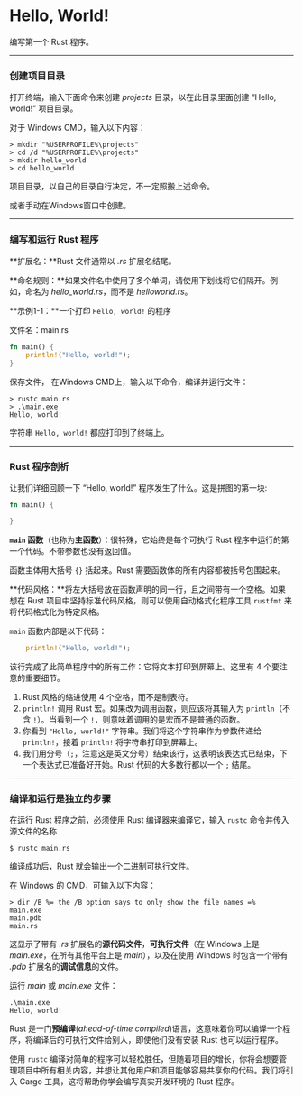 # Hello, World!

编写第一个 Rust 程序。

------

### 创建项目目录

打开终端，输入下面命令来创建 *projects* 目录，以在此目录里面创建 “Hello, world!” 项目目录。

对于 Windows CMD，输入以下内容：

```shell
> mkdir "%USERPROFILE%\projects"
> cd /d "%USERPROFILE%\projects"
> mkdir hello_world
> cd hello_world
```

项目目录，以自己的目录自行决定，不一定照搬上述命令。

或者手动在Windows窗口中创建。

------

### 编写和运行 Rust 程序

**扩展名：**Rust 文件通常以 *.rs* 扩展名结尾。

**命名规则：**如果文件名中使用了多个单词，请使用下划线将它们隔开。例如，命名为 *hello_world.rs*，而不是 *helloworld.rs*。

**示例1-1：**一个打印 `Hello, world!` 的程序

文件名：main.rs

```rust
fn main() {
    println!("Hello, world!");
}
```

保存文件， 在Windows CMD上，输入以下命令，编译并运行文件：

```shell
> rustc main.rs
> .\main.exe
Hello, world!
```

字符串 `Hello, world!` 都应打印到了终端上。

------

### Rust 程序剖析

让我们详细回顾一下 “Hello, world!” 程序发生了什么。这是拼图的第一块:

```rust
fn main() {

}
```

**`main` 函数**（也称为**主函数**）：很特殊，它始终是每个可执行 Rust 程序中运行的第一个代码。不带参数也没有返回值。

函数主体用大括号 `{}` 括起来。Rust 需要函数体的所有内容都被括号包围起来。

**代码风格：**将左大括号放在函数声明的同一行，且之间带有一个空格。如果想在 Rust 项目中坚持标准代码风格，则可以使用自动格式化程序工具 `rustfmt` 来将代码格式化为特定风格。

`main` 函数内部是以下代码：

```rust
    println!("Hello, world!");
```

该行完成了此简单程序中的所有工作：它将文本打印到屏幕上。这里有 4 个要注意的重要细节。

1.  Rust 风格的缩进使用 4 个空格，而不是制表符。
2. `println!` 调用 Rust 宏。如果改为调用函数，则应该将其输入为 `println`（不含 `!`）。当看到一个 `!`，则意味着调用的是宏而不是普通的函数。
3.  你看到 `"Hello, world!"` 字符串。我们将这个字符串作为参数传递给 `println!`，接着 `println!` 将字符串打印到屏幕上。
4.  我们用分号（`;`，注意这是英文分号）结束该行，这表明该表达式已结束，下一个表达式已准备好开始。Rust 代码的大多数行都以一个 `;` 结尾。

------

### 编译和运行是独立的步骤

在运行 Rust 程序之前，必须使用 Rust 编译器来编译它，输入 `rustc` 命令并传入源文件的名称

```shell
$ rustc main.rs
```

编译成功后，Rust 就会输出一个二进制可执行文件。

在 Windows 的 CMD，可输入以下内容：

```shell
> dir /B %= the /B option says to only show the file names =%
main.exe
main.pdb
main.rs
```

这显示了带有 *.rs* 扩展名的**源代码文件**，**可执行文件**（在 Windows 上是 *main.exe*，在所有其他平台上是 *main*），以及在使用 Windows 时包含一个带有 *.pdb* 扩展名的**调试信息**的文件。

运行 *main* 或 *main.exe* 文件：

```shell
.\main.exe
Hello, world!
```



Rust 是一门**预编译**(*ahead-of-time compiled*)语言，这意味着你可以编译一个程序，将编译后的可执行文件给别人，即使他们没有安装 Rust 也可以运行程序。

使用 `rustc` 编译对简单的程序可以轻松胜任，但随着项目的增长，你将会想要管理项目中所有相关内容，并想让其他用户和项目能够容易共享你的代码。我们将引入 Cargo 工具，这将帮助你学会编写真实开发环境的 Rust 程序。
